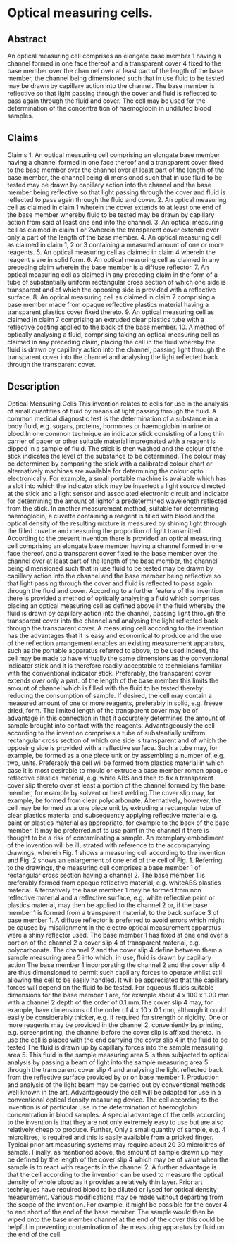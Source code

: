 # Optical measuring cells.

## Abstract
An optical measuring cell comprises an elongate base member 1 having a channel formed in one face thereof and a transparent cover 4 fixed to the base member over the chan nel over at least part of the length of the base member, the channel being dimensioned such that in use fluid to be tested may be drawn by capillary action into the channel. The base member is reflective so that light passing through the cover and fluid is reflected to pass again through the fluid and cover. The cell may be used for the determination of the concentra tion of haemoglobin in undiluted blood samples.

## Claims
Claims 1. An optical measuring cell comprising an elongate base member having a channel formed in one face thereof and a transparent cover fixed to the base member over the channel over at least part of the length of the base member, the channel being di mensioned such that in use fluid to be tested may be drawn by capillary action into the channel and the base member being reflective so that light passing through the cover and fluid is reflected to pass again through the fluid and cover. 2. An optical measuring cell as claimed in claim 1 wherein the cover extends to at least one end of the base member whereby fluid to be tested may be drawn by capillary action from said at least one end into the channel. 3. An optical measuring cell as claimed in claim 1 or 2wherein the transparent cover extends over only a part of the length of the base member. 4. An optical measuring cell as claimed in claim 1, 2 or 3 containing a measured amount of one or more reagents. 5. An optical measuring cell as claimed in claim 4 wherein the reagent s are in solid form. 6. An optical measuring cell as claimed in any preceding claim wherein the base member is a diffuse reflector. 7. An optical measuring cell as claimed in any preceding claim in the form of a tube of substantially uniform rectangular cross section of which one side is transparent and of which the opposing side is provided with a reflective surface. 8. An optical measuring cell as claimed in claim 7 comprising a base member made from opaque reflective plastics material having a transparent plastics cover fixed thereto. 9. An optical measuring cell as claimed in claim 7 comprising an extruded clear plastics tube with a reflective coating applied to the back of the base member. 10. A method of optically analysing a fluid, comprising taking an optical measuring cell as claimed in any preceding claim, placing the cell in the fluid whereby the fluid is drawn by capillary action into the channel, passing light through the transparent cover into the channel and analysing the light reflected back through the transparent cover.

## Description
Optical Measuring Cells This invention relates to cells for use in the analysis of small quantities of fluid by means of light passing through the fluid. A common medical diagnostic test is the determination of a substance in a body fluid, e.g. sugars, proteins, hormones or haemoglobin in urine or blood.In one common technique an indicator stick consisting of a long thin carrier of paper or other suitable material impregnated with a reagent is dipped in a sample of fluid. The stick is then washed and the colour of the stick indicates the level of the substance to be determined. The colour may be determined by comparing the stick with a calibrated colour chart or alternatively machines are available for determining the colour opto electronically. For example, a small portable machine is available which has a slot into which the indicator stick may be insertedt a light source directed at the stick and a light sensor and associated electronic circuit and indicator for determining the amount of lightof a predetermined wavelength reflected from the stick. In another measurement method, suitable for determining haemoglobin, a cuvette containing a reagent is filled with blood and the optical density of the resulting mixture is measured by shining light through the filled cuvette and measuring the proportion of light transmitted. According to the present invention there is provided an optical measuring cell comprising an elongate base member having a channel formed in one face thereof. and a transparent cover fixed to the base member over the channel over at least part of the length of the base member, the channel being dimensioned such that in use fluid to be tested may be drawn by capillary action into the channel and the base member being reflective so that light passing through the cover and fluid is reflected to pass again through the fluid and cover. According to a further feature of the invention there is provided a method of optically analysing a fluid which comprises placing an optical measuring cell as defined above in the fluid whereby the fluid is drawn by capillary action into the channel, passing light through the transparent cover into the channel and analysing the light reflected back through the transparent cover. A measuring cell according to the invention has the advantages that it is easy and economical to produce and the use of the reflection arrangement enables an existing measurement apparatus, such as the portable apparatus referred to above, to be used.Indeed, the cell may be made to have virtually the same dimensions as the conventional indicator stick and it is therefore readily acceptable to technicians familiar with the conventional indicator stick. Preferably, the transparent cover extends over only a part. of the length of the base member this limits the amount of channel which is filled with the fluid to be tested thereby reducing the consumption of sample. If desired, the cell may contain a measured amount of one or more reagents, preferably in solid, e.g. freeze dried, form. The limited length of the transparent cover may be of advantage in this connection in that it accurately determines the amount of sample brought into contact with the reagents. Advantageously the cell according to the invention comprises a tube of substantially uniform rectangular cross section of which one side is transparent and of which the opposing side is provided with a reflective surface. Such a tube may, for example, be formed as a one piece unit or by assembling a number of, e.g. two, units. Preferably the cell wil be formed from plastics material in which case it is most desirable to mould or extrude a base member roman opaque reflective plastics material, e.g. white ABS and then to fix a transparent cover slip thereto over at least a portion of the channel formed by the base member, for example by solvent or heat welding.The cover slip may, for example, be formed from clear polycarbonate. Alternatively, however, the cell may be formed as a one piece unit by extruding a rectangular tube of clear plastics material and subsequently applying reflective material e.g. paint or plastics material as appropriate, for example to the back of the base member. It may be preferred.not to use paint in the channel if there is thought to be a risk of contaminating a sample. An exemplary embodiment of the invention will be illustrated with reference to the accompanying drawings, wherein Fig. 1 shows a measuring cell according to the invention and Fig. 2 shows an enlargement of one end of the cell of Fig. 1. Referring to the drawings, the measuring cell comprises a base member 1 of rectangular cross section having a channel 2. The base member 1 is preferably formed from opaque reflective material, e.g. whiteABS plastics material. Alternatively the base member 1 may be formed from non reflective material and a reflective surface, e.g. white reflective paint or plastics material, may then be applied to the channel 2 or, if the base member 1 is formed from a transparent material, to the back surface 3 of base member 1. A diffuse reflector is preferred to avoid errors which might be caused by misalignment in the electro optical measurement apparatus were a shiny reflector used. The base member 1 has fixed at one end over a portion of the channel 2 a cover slip 4 of transparent material, e.g. polycarbonate. The channel 2 and the cover slip 4 define between them a sample measuring area 5 into which, in use, fluid is drawn by capillary action The base member 1 incorporating the channel 2 and the cover slip 4 are thus dimensioned to permit such capillary forces to operate whilst still allowing the cell to be easily handled. It will be appreciated that the capillary forces will depend on the fluid to be tested. For aqueous fluids suitable dimensions for the base member 1 are, for example about 4 x 100 x 1.00 mm with a channel 2 depth of the order of 0.1 mm.The cover slip 4 may, for example, have dimensions of the order of 4 x 10 x 0.1 mm, although it could easily be considerably thicker, e.g. if required for strength or rigidity. One or more reagents may be provided in the channel 2, conveniently by printing, e.g. screenprinting, the channel before the cover slip is affixed thereto. In use the cell is placed with the end carrying the cover slip 4 in the fluid to be tested The fluid is drawn up by capillary forces into the sample measuring area 5. This fluid in the sample measuring area 5 is then subjected to optical analysis by passing a beam of light into the sample measuring area 5 through the transparent cover slip 4 and analysing the light reflected back from the reflective surface provided by or on base member 1. Production and analysis of the light beam may be carried out by conventional methods well known in the art. Advantageously the cell will be adapted for use in a conventional optical density measuring device. The cell according to the invention is of particular use in the determination of haemoglobin concentration in blood samples. A special advantage of the cells according to the invention is that they are not only extremely easy to use but are also relatively cheap to produce. Further, Only a small quantity of sample, e.g. 4 microlitres, is required and this is easily available from a pricked finger. Typical prior art measuring systems may require about 20 30 microlitres of sample. Finally, as mentioned above, the amount of sample drawn up may be defined by the length of the cover slip 4 which may be of value when the sample is to react with reagents in the channel 2. A further advantage is that the cell according to the invention can be used to measure the optical density of whole blood as it provides a relatively thin layer. Prior art techniques have required blood to be diluted or lysed for optical density measurement. Various modifications may be made without departing from the scope of the invention. For example, it might be possible for the cover 4 to end short of the end of the base member. The sample would then be wiped onto the base member channel at the end of the cover this could be helpful in preventing contamination of the measuring apparatus by fluid on the end of the cell.